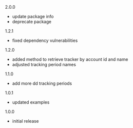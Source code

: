 2.0.0
  - update package info
  - deprecate package

1.2.1
  - fixed dependency vulnerabilities

1.2.0
  - added method to retrieve tracker by account id and name
  - adjusted tracking period names

1.1.0
  - add more dd tracking periods

1.0.1
  - updated examples

1.0.0
  - initial release
